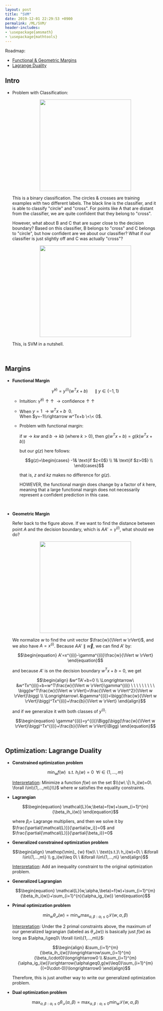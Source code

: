 ```yaml
---
layout: post
title: "SVM"
date: 2019-12-01 22:29:53 +0900
permalink: /ML/SVM/
header-includes:
- \usepackage{amsmath}
- \usepackage{mathtools}
---
```

Roadmap:
- [Functional & Geometric Margins](#margin)
- [Lagrange Duality](#lagrange)

## Intro

- Problem with Classification:
    
    <center><img src="../../images/ML/SVM1.png" width="300"/></center>
    
    This is a binary classification. The circles & crosses are training examples with two different labels. The black line is the classifier, and it is able to classify "circle" and "cross". For points like $\text{A}$ that are distant from the classifier, we are quite confident that they belong to "cross".
    
    However, what about $\text{B}$ and $\text{C}$ that are super close to the decision boundary? Based on this classifier, $\text{B}$ belongs to "cross" and $\text{C}$ belongs to "circle", but how confident are we about our classifier? What if our classifier is just slightly off and $\text{C}$ was actually "cross"?
    
    <center><img src="../../images/ML/SVM2.png" width="300"/></center>
    
    This, is SVM in a nutshell.

&emsp;<a name="margin"></a> 
## Margins
    
- **Functional Margin**

    $$\begin{equation}
    \hat{\gamma}^{(i)}=y^{(i)}(w^Tx+b)\ \ \ \ \ \ \|\ y\in\{-1,1\}
    \end{equation}$$

    - Intuition: $\hat{\gamma}^{(i)}\uparrow\uparrow\ \rightarrow\text{confidence}\uparrow\uparrow$
    
    - When $y=1\ \rightarrow w^Tx+b \>\> 0$.  
        When $y=-1\\rightarrow w^Tx+b \<\< 0$.
    
    - Problem with functional margin:
    
      if $w\rightarrow kw$ and $b\rightarrow kb$ (where $k>0$), then $g(w^Tx+b)=g(k(w^Tx+b))$
    
      but our $g(z)$ here follows:
      
      $$g(z)=\begin{cases}
      -1& \text{if $z<0$} \\
      1& \text{if $z>0$} \\
      \end{cases}$$
      
      that is, $z$ and $kz$ makes no difference for $g(z)$.
      
      HOWEVER, the functional margin does change by a factor of $k$ here, meaning that a large functional margin does not necessarily represent a confident prediction in this case.
    
    &emsp;
      
- **Geometric Margin**

    Refer back to the figure above. If we want to find the distance between point $A$ and the decision boundary, which is $AA'=\gamma^{(i)}$, what should we do?
        
    <center><img src="../../images/ML/SVM3.png" width="300"/></center>
    
    We normalize $w$ to find the unit vector $\frac{w}{\lVert w \rVert}$, and we also have $A=x^{(i)}$. Because $AA'\parallel \overrightarrow{w}$, we can find $A'$ by:
    
    $$\begin{equation}
    A'=x^{(i)}-\gamma^{(i)}\frac{w}{\lVert w \rVert}
    \end{equation}$$
    
    and because $A'$ is on the decision boundary $w^Tx+b=0$, we get
    
    $$\begin{align}
    &w^TA'+b=0 \\
    \Longrightarrow\ &w^Tx^{(i)}+b=w^T\frac{w}{\lVert w \rVert}\gamma^{(i)} \ \ \ \ \ \ \ \ \ \bigg(w^T\frac{w}{\lVert w \rVert}=\frac{\lVert w \rVert^2}{\lVert w \rVert}\bigg) \\
    \Longrightarrow\ &\gamma^{(i)}=\bigg(\frac{w}{\lVert w \rVert}\bigg)^Tx^{(i)}+\frac{b}{\lVert w \rVert}
    \end{align}$$
    
    and if we generalize it with both classes of $y^{(i)}$:
    
    $$\begin{equation}
    \gamma^{(i)}=y^{(i)}\Bigg(\bigg(\frac{w}{\lVert w \rVert}\bigg)^Tx^{(i)}+\frac{b}{\lVert w \rVert}\Bigg)
    \end{equation}$$
    
&emsp;<a name="lagrange"></a>
## Optimization: Lagrange Duality

- **Constrained optimization problem**
    
    $$\begin{equation}
    \mathop{\min}_ {w} f(w)\ \ \text{s.t.}\ h_i(w)=0\ \ \forall i\in\{1,...,m\}
    \end{equation}$$
    
    <u>Interpretation</u>: Minimize a function $f(w)$ on the set $\\{w\ \|\ h_i(w)=0\ \forall i\in\\{1,...,m\\}\\}$ where $w$ satisfies the equality constraints.
    
- **Lagrangian**

    $$\begin{equation}
    \mathcal{L}(w,\beta)=f(w)+\sum_{i=1}^{m}{\beta_ih_i(w)}
    \end{equation}$$
    
    where $\beta_i=$ Lagrange multipliers, and then we solve it by $\frac{\partial{\mathcal{L}}}{\partial{w_i}}=0$ and $\frac{\partial{\mathcal{L}}}{\partial{\beta_i}}=0$
    
- **Generalized constrained optimization problem**

    $$\begin{align}
    \mathop{\min}_ {w} f(w)\ \ \text{s.t.}\ h_i(w)=0\ \ &\forall i\in\{1,...,m\} \\
    g_i(w)\leq 0\ \ &\forall i\in\{1,...,n\}
    \end{align}$$
    
    <u>Interpretation</u>: Add an inequality constraint to the original optimization problem.
    
- **Generalized Lagrangian**

    $$\begin{equation}
    \mathcal{L}(w,\alpha,\beta)=f(w)+\sum_{i=1}^{m}{\beta_ih_i(w)}+\sum_{i=1}^{n}{\alpha_ig_i(w)}
    \end{equation}$$
    
- **Primal optimization problem**

    $$\begin{equation}
    \mathop{\min}_ {w} \theta_{\mathcal{P}}(w)=\mathop{\min}_ {w} \mathop{\max}_ {\alpha,\beta:\alpha_i\leq0} \mathcal{L}(w,\alpha,\beta)
    \end{equation}$$
    
    <u>Interpretation</u>: Under the 2 primal constraints above, the maximum of our generalized lagrangian (labeled as $\theta_{\mathcal{P}}(w)$) is basically just $f(w)$ as long as $\alpha_i\geq0\ \forall i\in\\{1,...,m\\}$:
    
    $$\begin{align}
    &\sum_{i=1}^{m}{\beta_ih_i(w)}\longrightarrow\sum_{i=1}^{m}{\beta_i\cdot0}\longrightarrow0 \\
    &\sum_{i=1}^{m}{\alpha_ig_i(w)}\xrightarrow{\alpha\geq0,g(w)\leq0}\sum_{i=1}^{m}{(+0\cdot-0)}\longrightarrow0
    \end{align}$$
    
    Therefore, this is just another way to write our generalized optimization problem.
    
- **Dual optimization problem**

    $$\begin{equation}
    \mathop{\max}_ {\alpha,\beta:\alpha_i\leq0} \theta_{\mathcal{D}}(\alpha,\beta)=\mathop{\max}_ {\alpha,\beta:\alpha_i\leq0} \mathop{\min}_ {w} \mathcal{L}(w,\alpha,\beta)
    \end{equation}$$

    